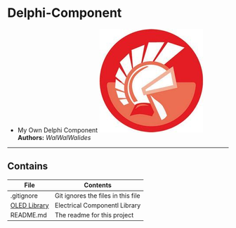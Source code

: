 # Delphi-Component
- My Own Delphi Component
![](Delphi-Component.jpg)
**Authors:**  *WalWalWalides*
------

## Contains

| File | Contents | 
| --- | --- |
| .gitignore | Git ignores the files in this file |
|[OLED Library](https://github.com/walwalwalides/Delphi-Component/tree/master/OLED%20Library) | Electrical Componentl Library|
| README.md | The readme for this project
